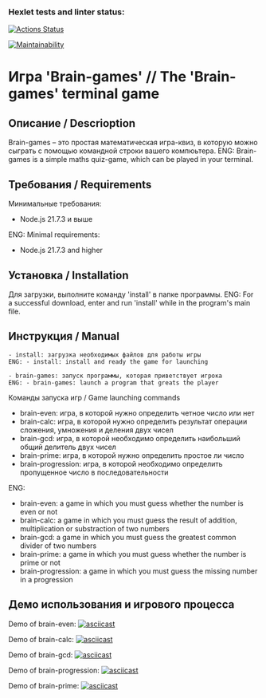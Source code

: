 ### Hexlet tests and linter status:
[![Actions Status](https://github.com/bdzhev/frontend-project-44/actions/workflows/hexlet-check.yml/badge.svg)](https://github.com/bdzhev/frontend-project-44/actions)

[![Maintainability](https://api.codeclimate.com/v1/badges/5be3bc33b45e657f2411/maintainability)](https://codeclimate.com/github/bdzhev/frontend-project-44/maintainability)


# Игра 'Brain-games' // The 'Brain-games' terminal game

## Описание / Descrioption
Brain-games – это простая математическая игра-квиз, в которую можно сыграть с помощью командной строки  вашего компюьтера.
ENG: Brain-games is a simple maths quiz-game, which can be played in your terminal.

## Требования / Requirements
Минимальные требования:
- Node.js 21.7.3 и выше

ENG: Minimal requirements:
- Node.js 21.7.3 and higher

## Установка / Installation
Для загрузки, выполните команду 'install' в папке программы.
ENG: For a successful download, enter and run 'install' while in the program's main file.

## Инструкция / Manual
```
- install: загрузка необходимых файлов для работы игры
ENG: - install: install and ready the game for launching
```

```
- brain-games: запуск программы, которая приветствует игрока
ENG: - brain-games: launch a program that greats the player
```
Команды запуска игр / Game launching commands
- brain-even: игра, в  которой нужно определить четное число или нет
- brain-calc: игра, в  которой нужно определить результат операции сложения, умножения и деления двух чисел
- brain-gcd: игра, в которой необходимо определить наибольший общий делитель двух чисел 
- brain-prime: игра, в которой нужно определить простое ли число
- brain-progression: игра, в которой необходимо определить пропущенное число в последовательности

ENG:
- brain-even: a game in which you must guess whether the number is even or not
- brain-calc: a game in which you must guess the result of addition, multiplication or substraction of two numbers
- brain-gcd: a game in which you must guess the greatest common divider of two numbers
- brain-prime: a game in which you must guess whether the number is prime or not
- brain-progression: a game in which you must guess the missing number in a progression


## Демо использования и игрового процесса


Demo of brain-even:
[![asciicast](https://asciinema.org/a/661668.svg)](https://asciinema.org/a/661668)

Demo of brain-calc:
[![asciicast](https://asciinema.org/a/661667.svg)](https://asciinema.org/a/661667)

Demo of brain-gcd:
[![asciicast](https://asciinema.org/a/661678.svg)](https://asciinema.org/a/661678)

Demo of brain-progression:
[![asciicast](https://asciinema.org/a/661698.svg)](https://asciinema.org/a/661698)

Demo of brain-prime:
[![asciicast](https://asciinema.org/a/Y9ioaqnJ8InxQGNeZmzpWHcza.svg)](https://asciinema.org/a/Y9ioaqnJ8InxQGNeZmzpWHcza)
